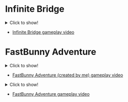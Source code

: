 # Infinite Bridge
<details>
  <summary>Click to show!</summary>
  <img src="gifs/1.gif" alt="Infinite Bridge gif" width="640" height="360">
</details>

- [Infinite Bridge gameplay video](https://github.com/adrianoand95/aprenda-unity/tree/main/Gameplay%20videos/1)

# FastBunny Adventure
<details>
  <summary>Click to show!</summary>
  <img src="gifs/2.gif" alt="FastBunny Adventure gif" width="640" height="360">
</details>

- [FastBunny Adventure (created by me) gameplay video](https://github.com/adrianoand95/aprenda-unity/tree/main/Gameplay%20videos/2)

<details>
  <summary>Click to show!</summary>
  <img src="gifs/3.gif" alt="FastBunny Adventure gif" width="640" height="360">
</details>

- [FastBunny Adventure gameplay video](https://github.com/adrianoand95/aprenda-unity/tree/main/Gameplay%20videos/3)
